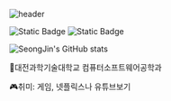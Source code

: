 ![header](https://capsule-render.vercel.app/api?type=shark&color=auto&height=200&section=header&text=안성진연습장%20&fontSize=40)

![Static Badge](https://img.shields.io/badge/instagram-pink?logo=instagram&link=https%3A%2F%2Fwww.instagram.com%2Fhelia__32%2F)
![Static Badge](https://img.shields.io/badge/helia32%40naver.com-green)

![SeongJin's GitHub stats](https://github-readme-stats.vercel.app/api?username=AnnSeongJin&show_icons=true&theme=radical)

🏫대전과학기술대학교 컴퓨터소프트웨어공학과

🎮취미: 게임, 넷플릭스나 유튜브보기